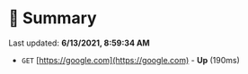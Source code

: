 # 📖 Summary
Last updated: **6/13/2021, 8:59:34 AM**

- `GET` [https://google.com](https://google.com) - **Up** (190ms)
